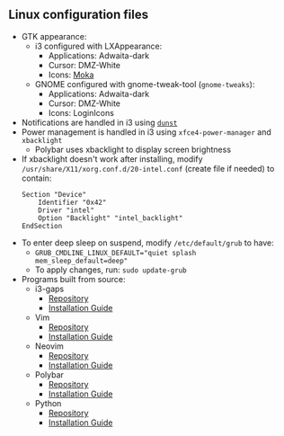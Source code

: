 ## Linux configuration files
  + GTK appearance:
    + i3 configured with LXAppearance:
      * Applications: Adwaita-dark
      * Cursor: DMZ-White
      * Icons: [Moka](https://snwh.org/moka)
    + GNOME configured with gnome-tweak-tool (`gnome-tweaks`):
      * Applications: Adwaita-dark
      * Cursor: DMZ-White
      * Icons: LoginIcons
  + Notifications are handled in i3 using [`dunst`](https://dunst-project.org/)
  + Power management is handled in i3 using `xfce4-power-manager` and `xbacklight`
    * Polybar uses xbacklight to display screen brightness
  + If xbacklight doesn't work after installing, modify `/usr/share/X11/xorg.conf.d/20-intel.conf` (create file if needed) to contain:
    ```
    Section "Device"
    	Identifier "0x42"
    	Driver "intel"
    	Option "Backlight" "intel_backlight"
    EndSection
    ```
  + To enter deep sleep on suspend, modify `/etc/default/grub` to have:
    * `GRUB_CMDLINE_LINUX_DEFAULT="quiet splash mem_sleep_default=deep"`
    * To apply changes, run: `sudo update-grub`
  + Programs built from source:
    + i3-gaps
      * [Repository](https://github.com/Airblader/i3)
      * [Installation Guide](https://github.com/Airblader/i3/wiki/Compiling-&-Installing)
    + Vim
      * [Repository](https://github.com/vim/vim)
      * [Installation Guide](https://github.com/Valloric/YouCompleteMe/wiki/Building-Vim-from-source)
    + Neovim
      * [Repository](https://github.com/neovim/neovim)
      * [Installation Guide](https://github.com/neovim/neovim/wiki/Building-Neovim)
    + Polybar
      * [Repository](https://github.com/jaagr/polybar)
      * [Installation Guide](https://github.com/jaagr/polybar/wiki/Compiling)
    + Python
      * [Repository](https://github.com/python/cpython)
      * [Installation Guide](https://github.com/chrismeyers/trumppet/blob/master/README.md#additional-information)
